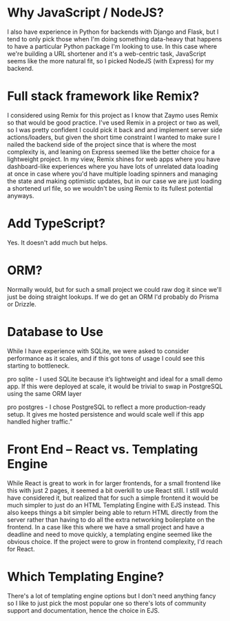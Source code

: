 # Why JavaScript / NodeJS?

I also have experience in Python for backends with Django and Flask, but I tend to only pick those when I'm doing something data-heavy that happens to have a particular Python package I'm looking to use. In this case where we're building a URL shortener and it's a web-centric task, JavaScript seems like the more natural fit, so I picked NodeJS (with Express) for my backend.

# Full stack framework like Remix?

I considered using Remix for this project as I know that Zaymo uses Remix so that would be good practice. I've used Remix in a project or two as well, so I was pretty confident I could pick it back and and implement server side actions/loaders, but given the short time constraint I wanted to make sure I nailed the backend side of the project since that is where the most complexity is, and leaning on Express seemed like the better choice for a lightweight project. In my view, Remix shines for web apps where you have dashboard-like experiences where you have lots of unrelated data loading at once in case where you'd have multiple loading spinners and managing the state and making optimistic updates, but in our case we are just loading a shortened url file, so we wouldn't be using Remix to its fullest potential anyways.

# Add TypeScript?

Yes. It doesn't add much but helps.

# ORM?

Normally would, but for such a small project we could raw dog it since we'll just be doing straight lookups. If we do get an ORM I'd probably do Prisma or Drizzle.

# Database to Use

While I have experience with SQLite, we were asked to consider performance as it scales, and if this got tons of usage I could see this starting to bottleneck.

pro sqlite - I used SQLite because it’s lightweight and ideal for a small demo app. If this were deployed at scale, it would be trivial to swap in PostgreSQL using the same ORM layer

pro postgres -  I chose PostgreSQL to reflect a more production-ready setup. It gives me hosted persistence and would scale well if this app handled higher traffic.”

# Front End – React vs. Templating Engine

While React is great to work in for larger frontends, for a small frontend like this with just 2 pages, it seemed a bit overkill to use React still. I still would have considered it, but realized that for such a simple frontend it would be much simpler to just do an HTML Templating Engine with EJS instead. This also keeps things a bit simpler being able to return HTML directly from the server rather than having to do all the extra networking boilerplate on the frontend. In a case like this where we have a small project and have a deadline and need to move quickly, a templating engine seemed like the obvious choice. If the project were to grow in frontend complexity, I'd reach for React.

# Which Templating Engine?

There's a lot of templating engine options but I don't need anything fancy so I like to just pick the most popular one so there's lots of community support and documentation, hence the choice in EJS.